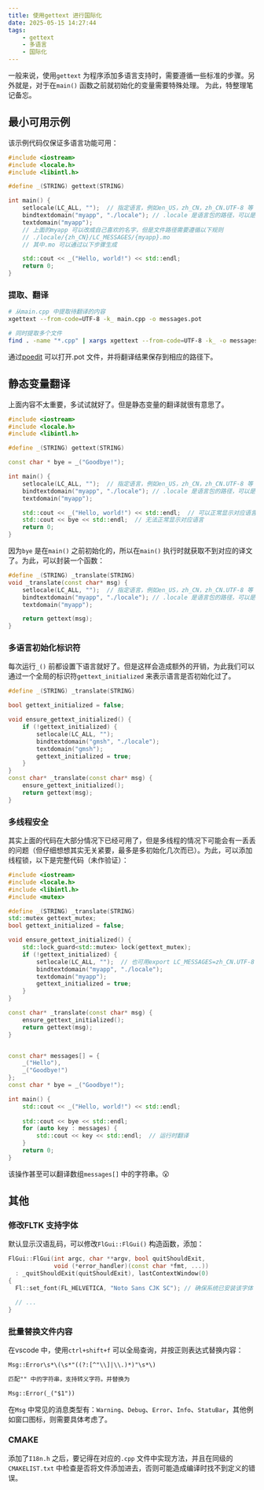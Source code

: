 ```yaml
---
title: 使用gettext 进行国际化
date: 2025-05-15 14:27:44
tags:  
    - gettext  
    - 多语言  
    - 国际化
---
```



一般来说，使用`gettext` 为程序添加多语言支持时，需要遵循一些标准的步骤。另外就是，对于在`main()` 函数之前就初始化的变量需要特殊处理。
为此，特整理笔记备忘。  

<!-- more -->


## 最小可用示例  

该示例代码仅保证多语言功能可用：  
```cpp
#include <iostream>
#include <locale.h>
#include <libintl.h>

#define _(STRING) gettext(STRING)

int main() {
    setlocale(LC_ALL, "");  // 指定语言，例如en_US，zh_CN，zh_CN.UTF-8 等
    bindtextdomain("myapp", "./locale"); // .locale 是语言包的路径，可以是相对路径也可以是绝对路径
    textdomain("myapp");
    // 上面的myapp 可以改成自己喜欢的名字，但是文件路径需要遵循以下规则  
    // ./locale/{zh_CN}/LC_MESSAGES/{myapp}.mo  
    // 其中.mo 可以通过以下步骤生成

    std::cout << _("Hello, world!") << std::endl;
    return 0;
}
```

### 提取、翻译   
```bash  
# 从main.cpp 中提取待翻译的内容
xgettext --from-code=UTF-8 -k_ main.cpp -o messages.pot

# 同时提取多个文件
find . -name "*.cpp" | xargs xgettext --from-code=UTF-8 -k_ -o messages.pot
```

通过[poedit](https://poedit.net/) 可以打开.pot 文件，并将翻译结果保存到相应的路径下。  

## 静态变量翻译
上面内容不太重要，多试试就好了。但是静态变量的翻译就很有意思了。  
```c++
#include <iostream>
#include <locale.h>
#include <libintl.h>

#define _(STRING) gettext(STRING)

const char * bye = _("Goodbye!");

int main() {
    setlocale(LC_ALL, "");  // 指定语言，例如en_US，zh_CN，zh_CN.UTF-8 等
    bindtextdomain("myapp", "./locale"); // .locale 是语言包的路径，可以是相对路径也可以是绝对路径
    textdomain("myapp");

    std::cout << _("Hello, world!") << std::endl;  // 可以正常显示对应语言
    std::cout << bye << std::endl;  // 无法正常显示对应语言
    return 0;
}
```

因为`bye` 是在`main()` 之前初始化的，所以在`main()` 执行时就获取不到对应的译文了。为此，可以封装一个函数：  
```cpp
#define _(STRING) _translate(STRING)
void _translate(const char* msg) {
    setlocale(LC_ALL, "");  // 指定语言，例如en_US，zh_CN，zh_CN.UTF-8 等
    bindtextdomain("myapp", "./locale"); // .locale 是语言包的路径，可以是相对路径也可以是绝对路径
    textdomain("myapp");

    return gettext(msg);
}
```

### 多语言初始化标识符
每次运行`_()` 前都设置下语言就好了。但是这样会造成额外的开销，为此我们可以通过一个全局的标识符`gettext_initialized` 来表示语言是否初始化过了。
```cpp
#define _(STRING) _translate(STRING)

bool gettext_initialized = false;

void ensure_gettext_initialized() {
    if (!gettext_initialized) {
        setlocale(LC_ALL, "");
        bindtextdomain("gmsh", "./locale");
        textdomain("gmsh");
        gettext_initialized = true;
    }
}
const char* _translate(const char* msg) {
    ensure_gettext_initialized();
    return gettext(msg);
}
```

### 多线程安全  
其实上面的代码在大部分情况下已经可用了，但是多线程的情况下可能会有一丢丢的问题（但仔细想想其实无关紧要，最多是多初始化几次而已）。为此，可以添加线程锁，以下是完整代码（未作验证）：  
```cpp
#include <iostream>
#include <locale.h>
#include <libintl.h>
#include <mutex>

#define _(STRING) _translate(STRING)
std::mutex gettext_mutex;
bool gettext_initialized = false;

void ensure_gettext_initialized() {
    std::lock_guard<std::mutex> lock(gettext_mutex);
    if (!gettext_initialized) {
        setlocale(LC_ALL, "");  // 也可用export LC_MESSAGES=zh_CN.UTF-8 指定语言
        bindtextdomain("myapp", "./locale");
        textdomain("myapp");
        gettext_initialized = true;
    }
}

const char* _translate(const char* msg) {
    ensure_gettext_initialized();
    return gettext(msg);
}


const char* messages[] = {
    _("Hello"),
    _("Goodbye!")
};
const char * bye = _("Goodbye!");

int main() {
    std::cout << _("Hello, world!") << std::endl;
    
    std::cout << bye << std::endl; 
    for (auto key : messages) {
        std::cout << key << std::endl;  // 运行时翻译
    }
    return 0;
}
```

该操作甚至可以翻译数组`messages[]` 中的字符串。😮

## 其他  
### 修改FLTK 支持字体  
默认显示汉语乱码，可以修改`FlGui::FlGui()` 构造函数，添加：
```cpp
FlGui::FlGui(int argc, char **argv, bool quitShouldExit,
             void (*error_handler)(const char *fmt, ...))
  : _quitShouldExit(quitShouldExit), lastContextWindow(0)
{
  Fl::set_font(FL_HELVETICA, "Noto Sans CJK SC"); // 确保系统已安装该字体

  // ...
}
```

### 批量替换文件内容  
在vscode 中，使用`ctrl+shift+f` 可以全局查询，并按正则表达式替换内容：  
```txt
Msg::Error\s*\(\s*"((?:[^"\\]|\\.)*)"\s*\)

匹配"" 中的字符串，支持转义字符。并替换为

Msg::Error(_("$1"))
```
在`Msg` 中常见的消息类型有：`Warning`、`Debug`、`Error`、`Info`、`StatuBar`，其他例如窗口图标，则需要具体考虑了。

### CMAKE  
添加了`I18n.h` 之后，要记得在对应的`.cpp` 文件中实现方法，并且在同级的`CMAKELIST.txt` 中检查是否将文件添加进去，否则可能造成编译时找不到定义的错误。
